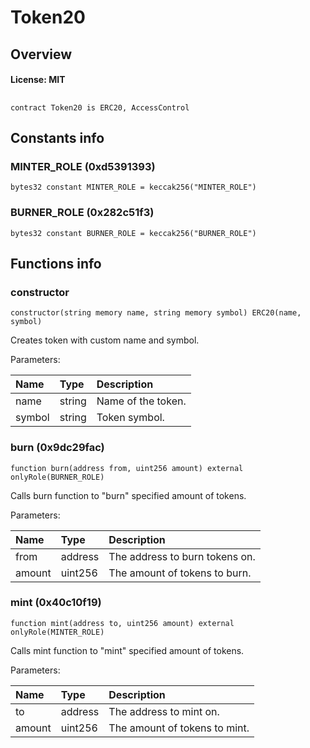# Token20

## Overview

#### License: MIT

## 

```solidity
contract Token20 is ERC20, AccessControl
```


## Constants info

### MINTER_ROLE (0xd5391393)

```solidity
bytes32 constant MINTER_ROLE = keccak256("MINTER_ROLE")
```


### BURNER_ROLE (0x282c51f3)

```solidity
bytes32 constant BURNER_ROLE = keccak256("BURNER_ROLE")
```


## Functions info

### constructor

```solidity
constructor(string memory name, string memory symbol) ERC20(name, symbol)
```

Creates token with custom name and symbol.


Parameters:

| Name   | Type   | Description          |
| :----- | :----- | :------------------- |
| name   | string | Name of the token.   |
| symbol | string | Token symbol.        |

### burn (0x9dc29fac)

```solidity
function burn(address from, uint256 amount) external onlyRole(BURNER_ROLE)
```

Calls burn function to "burn" specified amount of tokens.


Parameters:

| Name   | Type    | Description                      |
| :----- | :------ | :------------------------------- |
| from   | address | The address to burn tokens on.   |
| amount | uint256 | The amount of tokens to burn.    |

### mint (0x40c10f19)

```solidity
function mint(address to, uint256 amount) external onlyRole(MINTER_ROLE)
```

Calls mint function to "mint" specified amount of tokens.


Parameters:

| Name   | Type    | Description                   |
| :----- | :------ | :---------------------------- |
| to     | address | The address to mint on.       |
| amount | uint256 | The amount of tokens to mint. |
